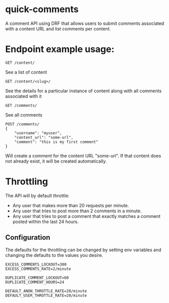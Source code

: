 # quick-comments

A comment API using DRF that allows users to submit comments associated with a
content URL and list comments per content.

# Endpoint example usage:

`GET /content/`

See a list of content

`GET /content/<slug>/`

See the details for a particular instance of content along with all comments
associated with it

`GET /comments/`

See all comments

```
POST /comments/
{
    "username": "myuser",
    "content_url": "some-url",
    "comment": "this is my first comment"
}
```

Will create a comment for the content URL "some-url". If that content does not
already exist, it will be created automatically.

# Throttling

The API will by default throttle:

- Any user that makes more than 20 requests per minute.
- Any user that tries to post more than 2 comments in a minute.
- Any user that tries to post a comment that exactly matches a comment posted
  within the last 24 hours.

## Configuration

The defaults for the throttling can be changed by setting env variables and
changing the defaults to the values you desire.

```
EXCESS_COMMENTS_LOCKOUT=300
EXCESS_COMMENTS_RATE=2/minute

DUPLICATE_COMMENT_LOCKOUT=60
DUPLICATE_COMMENT_HOURS=24

DEFAULT_ANON_THROTTLE_RATE=20/minute
DEFAULT_USER_THROTTLE_RATE=20/minute
```
